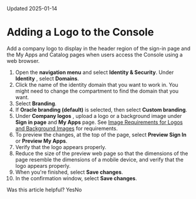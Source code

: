 Updated 2025-01-14
# Adding a Logo to the Console
Add a company logo to display in the header region of the sign-in page and the My Apps and Catalog pages when users access the Console using a web browser.
  1. Open the **navigation menu** and select **Identity & Security**. Under **Identity** , select **Domains**.
  2. Click the name of the identity domain that you want to work in. You might need to change the compartment to find the domain that you want.
  3. Select **Branding**.
  4. If **Oracle branding (default)** is selected, then select **Custom branding**.
  5. Under **Company logos** , upload a logo or a background image under **Sign in page** and **My Apps** page.
See [Image Requirements for Logos and Background Images](https://docs.oracle.com/en-us/iaas/Content/Identity/brand/brand_customizing-the-interface.htm#cust_interface__IAMUNABLETOUPLOADLOGOSTOIDCS.ARETHE-4E65D26C) for requirements.
  6. To preview the changes, at the top of the page, select **Preview Sign In** or **Preview My Apps**.
  7. Verify that the logo appears properly.
  8. Reduce the size of the preview web page so that the dimensions of the page resemble the dimensions of a mobile device, and verify that the logo appears properly. 
  9. When you're finished, select **Save changes**.
  10. In the confirmation window, select **Save changes**.


Was this article helpful?
YesNo

